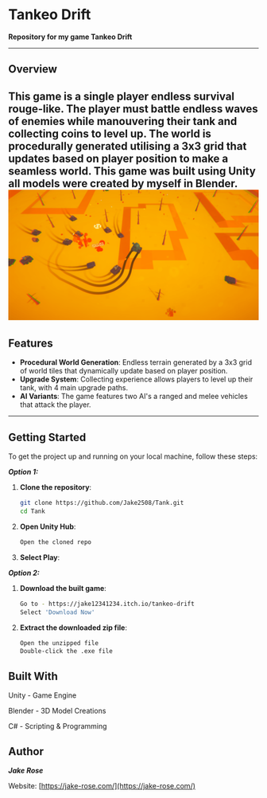 # Tankeo Drift

**Repository for my game Tankeo Drift**

---

## Overview

This game is a single player endless survival rouge-like. The player must battle endless waves of enemies while manouvering their tank and collecting coins to level up. 
The world is procedurally generated utilising a 3x3 grid that updates based on player position to make a seamless world. This game was built using **Unity** all models were created by myself in **Blender**.
![Tankeo Drift Promo](Promo/Des-Promo.png)
---

## Features

- **Procedural World Generation**: Endless terrain generated by a 3x3 grid of world tiles that dynamically update based on player position.
- **Upgrade System**: Collecting experience allows players to level up their tank, with 4 main upgrade paths.
- **AI Variants**: The game features two AI's a ranged and melee vehicles that attack the player.


---


## Getting Started

To get the project up and running on your local machine, follow these steps:

***Option 1:***
1. **Clone the repository**:
   ```bash
   git clone https://github.com/Jake2508/Tank.git
   cd Tank
2. **Open Unity Hub**:
   ```bash
   Open the cloned repo
3. **Select Play**:

***Option 2:***
1. **Download the built game**:
   ```bash
   Go to - https://jake12341234.itch.io/tankeo-drift
   Select 'Download Now' 
2. **Extract the downloaded zip file**:
   ```bash
   Open the unzipped file
   Double-click the .exe file

## Built With
Unity - Game Engine

Blender - 3D Model Creations 

C# - Scripting & Programming 

## Author
***Jake Rose***

Website: [https://jake-rose.com/](https://jake-rose.com/)
